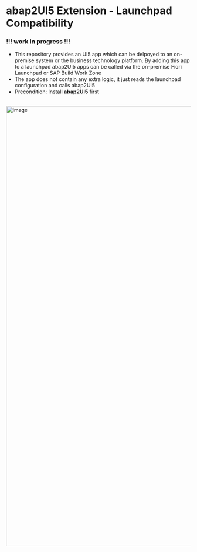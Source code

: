 # abap2UI5 Extension - Launchpad Compatibility

### !!! work in progress !!!

* This repository provides an UI5 app which can be delpoyed to an on-premise system or the business technology platform. By adding this app to a launchpad abap2UI5 apps can be called via the on-premise Fiori Launchpad or SAP Build Work Zone
* The app does not contain any extra logic, it just reads the launchpad configuration and calls abap2UI5
* Precondition: Install **abap2UI5** first
<br><br>
<img width="1200" alt="image" src="https://github.com/oblomov-dev/abap2UI5_ext-launchpad_app/assets/102328295/9787bc7d-3d74-4ca3-9596-cef91f08e066">

